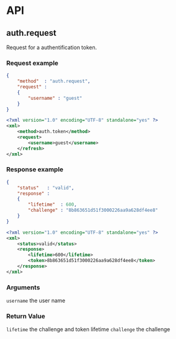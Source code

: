 # API

## auth.request

Request for a authentification token.

### Request example

```json
{
	"method"  : "auth.request",
	"request" :
	{
		"username" : "guest"
	}
}
```

```xml
<?xml version="1.0" encoding="UTF-8" standalone="yes" ?>
<xml>
	<method>auth.token</method>
	<request>
		<username>guest</username>
	</refresh>
</xml>
```

### Response example

```json
{
	"status"   : "valid",
	"response" : 
	{
		"lifetime"  : 600,
		"challenge" : "8b863651d51f3000226aa9a628df4ee8"
    }
}
```

```xml
<?xml version="1.0" encoding="UTF-8" standalone="yes" ?>
<xml>
	<status>valid</status>
	<response>
		<lifetime>600</lifetime>
		<token>8b863651d51f3000226aa9a628df4ee8</token>
	</response>
</xml>
```

### Arguments

`username` the user name

### Return Value

`lifetime` the challenge and token lifetime
`challenge` the challenge

